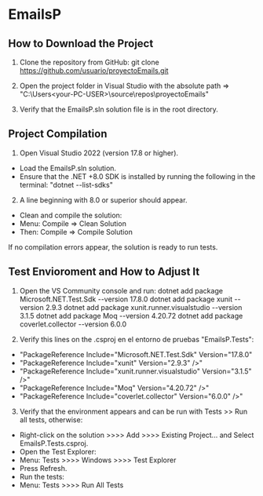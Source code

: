 # EmailsP


## How to Download the Project

1. Clone the repository from GitHub:
git clone https://github.com/usuario/proyectoEmails.git

2. Open the project folder in Visual Studio with the absolute path 
=> "C:\Users\<your-PC-USER>\source\repos\proyectoEmails"

3. Verify that the EmailsP.sln solution file is in the root directory.


## Project Compilation

1. Open Visual Studio 2022 (version 17.8 or higher).
- Load the EmailsP.sln solution.
- Ensure that the .NET +8.0 SDK is installed by running the following in the terminal: "dotnet --list-sdks"

2. A line beginning with 8.0 or superior should appear.
- Clean and compile the solution:
- Menu: Compile => Clean Solution
- Then: Compile => Compile Solution

If no compilation errors appear, the solution is ready to run tests.


## Test Envioroment and How to Adjust It

1. Open the VS Community console and run:
dotnet add package Microsoft.NET.Test.Sdk --version 17.8.0
dotnet add package xunit --version 2.9.3
dotnet add package xunit.runner.visualstudio --version 3.1.5
dotnet add package Moq --version 4.20.72
dotnet add package coverlet.collector --version 6.0.0

2. Verify this lines on the .csproj en el entorno de pruebas "EmailsP.Tests":
- "PackageReference Include="Microsoft.NET.Test.Sdk" Version="17.8.0"
- "PackageReference Include="xunit" Version="2.9.3" />"
- "PackageReference Include="xunit.runner.visualstudio" Version="3.1.5" />"
- "PackageReference Include="Moq" Version="4.20.72" />"
- "PackageReference Include="coverlet.collector" Version="6.0.0" />"

3. Verify that the environment appears and can be run with Tests >> Run all tests, otherwise:
- Right-click on the solution >>>> Add >>>> Existing Project... and Select EmailsP.Tests.csproj.
- Open the Test Explorer:
- Menu: Tests >>>> Windows >>>> Test Explorer
- Press Refresh.
- Run the tests:
- Menu: Tests >>>> Run All Tests